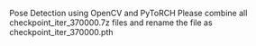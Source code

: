 Pose Detection using OpenCV and PyToRCH
Please combine all checkpoint_iter_370000.7z files and rename the file as checkpoint_iter_370000.pth
